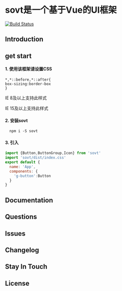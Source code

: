 # sovt是一个基于Vue的UI框架
[![Build Status](https://www.travis-ci.org/FFreshMan/sovt.svg?branch=master)](https://www.travis-ci.org/FFreshMan/sovt)
## Introduction

## get start
#### 1. 使用该框架请设置CSS
```
*,*::before,*::after{
box-sizing:border-box
}
```
IE 8及以上支持此样式


IE 15及以上支持此样式
#### 2. 安装sovt
```shell script
  npm i -S sovt
```
#### 3. 引入
```js
import {Button,ButtonGroup,Icon} from 'sovt'
import 'sovt/dist/index.css'
export default {
  name: 'App',
  components: {
    'g-button':Button
  }
}
```
## Documentation

## Questions

## Issues

## Changelog

## Stay In Touch

## License


